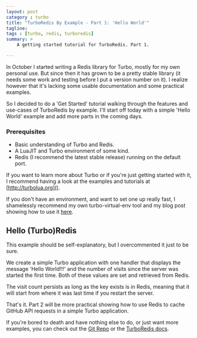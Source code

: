 ```yaml
---
layout: post
category : turbo
title: "TurboRedis By Example - Part 1: 'Hello World'"
tagline: 
tags : [turbo, redis, turboredis]
summary: >
    A getting started tutorial for TurboRedis. Part 1.

---
```



In October I started writing a Redis library for Turbo, mostly for my own
personal use. But since then it has grown to be a pretty stable library 
(it needs some work and testing before I put a version number on it).
I realize however that it's lacking some usable documentation and some practical examples.

So I decided to do a 'Get Started' tutorial walking through the features
and use-cases of TurboRedis by example. I'll start off today with a simple
'Hello World' example and add more parts in the coming days.

### Prerequisites
- Basic understanding of Turbo and Redis.
- A LuaJIT and Turbo environment of some kind.
- Redis (I recommend the latest stable release) running on the default port.

If you want to learn more about Turbo or if you're just getting started with it,
I recommend having a look at the examples and tutorials at [http://turbolua.org]().

If you don't have an environment, and want to set one up really fast, I shamelessly
recommend my own turbo-virtual-env tool and my blog post showing how to
use it [here](/turbo/2013/07/14/turbo-virtual-env/).


## Hello (Turbo)Redis

This example should be self-explanatory, but I overcommented it just to
be sure.

We create a simple Turbo application with one handler that displays
the message 'Hello World!!!' and the number of visits since the
server was started the first time. 
Both of these values are set and retrieved from Redis.

The visit count persists as long as the key exists is in Redis, meaning
that it will start from where it was last time if you restart the server.

<script src="https://gist.github.com/enotodden/6badce365df637481efe.js">
</script>

That's it. Part 2 will be more practical showing how to use Redis to cache
GitHub API requests in a simple Turbo application.

If you're bored to death and have nothing else to do, or just want more examples,
you can check out the [Git Repo](https://github.com/enotodden/turboredis) or
the [TurboRedis docs](https://blog.puvoid.com/turboredis/).
